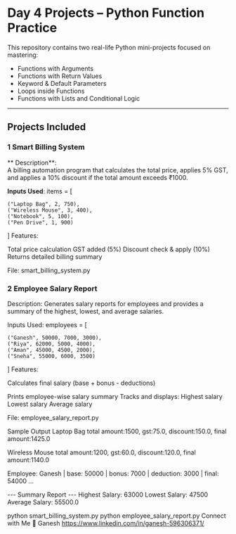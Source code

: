 # Day 4 Projects – Python Function Practice

This repository contains two real-life Python mini-projects focused on mastering:

- Functions with Arguments
- Functions with Return Values
- Keyword & Default Parameters
- Loops inside Functions
- Functions with Lists and Conditional Logic

---

##  Projects Included

### 1️ Smart Billing System 

** Description**:  
A billing automation program that calculates the total price, applies 5% GST, and applies a 10% discount if the total amount exceeds ₹1000.

**Inputs Used**:
items = [
 
    ("Laptop Bag", 2, 750),
    ("Wireless Mouse", 3, 400),
    ("Notebook", 5, 100),
    ("Pen Drive", 1, 900)
]
 Features:

Total price calculation
GST added (5%)
Discount check & apply (10%)
Returns detailed billing summary

 File: smart_billing_system.py

 ### 2 Employee Salary Report 
 
 Description:
Generates salary reports for employees and provides a summary of the highest, lowest, and average salaries.

Inputs Used:
employees = [
  
    ("Ganesh", 50000, 7000, 3000),
    ("Riya", 62000, 5000, 4000),
    ("Aman", 45000, 4500, 2000),
    ("Sneha", 55000, 6000, 3500)
]
 Features:

Calculates final salary (base + bonus - deductions)

Prints employee-wise salary summary
Tracks and displays:
Highest salary
Lowest salary
Average salary

 File: employee_salary_report.py

Sample Output
Laptop Bag
total amount:1500, gst:75.0, discount:150.0, final amount:1425.0

Wireless Mouse
total amount:1200, gst:60.0, discount:120.0, final amount:1140.0

Employee: Ganesh | base: 50000 | bonus: 7000 | deduction: 3000 | final: 54000
...

--- Summary Report ---
Highest Salary: 63000
Lowest Salary: 47500
Average Salary: 55500.0


python smart_billing_system.py
python employee_salary_report.py
 Connect with Me
👤 Ganesh
https://www.linkedin.com/in/ganesh-596306371/
